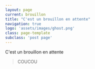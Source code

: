```yaml
---
layout: page
current: brouillon
title: "C'est un brouillon en attente"
navigation: true
logo: 'assets/images/ghost.png'
class: page-template
subclass: 'post page'
---
```


C'est un brouillon en attente

> COUCOU
